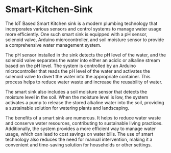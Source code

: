 # Smart-Kitchen-Sink

The IoT Based Smart Kitchen sink is a modern plumbing technology that incorporates various sensors and control systems to manage water usage more efficiently. One such smart sink is equipped with a pH sensor, solenoid valve, Arduino microcontroller, and soil moisture sensor to provide a comprehensive water management system.

The pH sensor installed in the sink detects the pH level of the water, and the solenoid valve separates the water into either an acidic or alkaline stream based on the pH level. The system is controlled by an Arduino microcontroller that reads the pH level of the water and activates the solenoid valve to divert the water into the appropriate container. This process helps to reduce water waste and increase the reusability of water.

The smart sink also includes a soil moisture sensor that detects the moisture level in the soil. When the moisture level is low, the system activates a pump to release the stored alkaline water into the soil, providing a sustainable solution for watering plants and landscaping.

The benefits of a smart sink are numerous. It helps to reduce water waste and conserve water resources, contributing to sustainable living practices. Additionally, the system provides a more efficient way to manage water usage, which can lead to cost savings on water bills. The use of smart technology also reduces the need for manual intervention, making it a convenient and time-saving solution for households or other settings.
